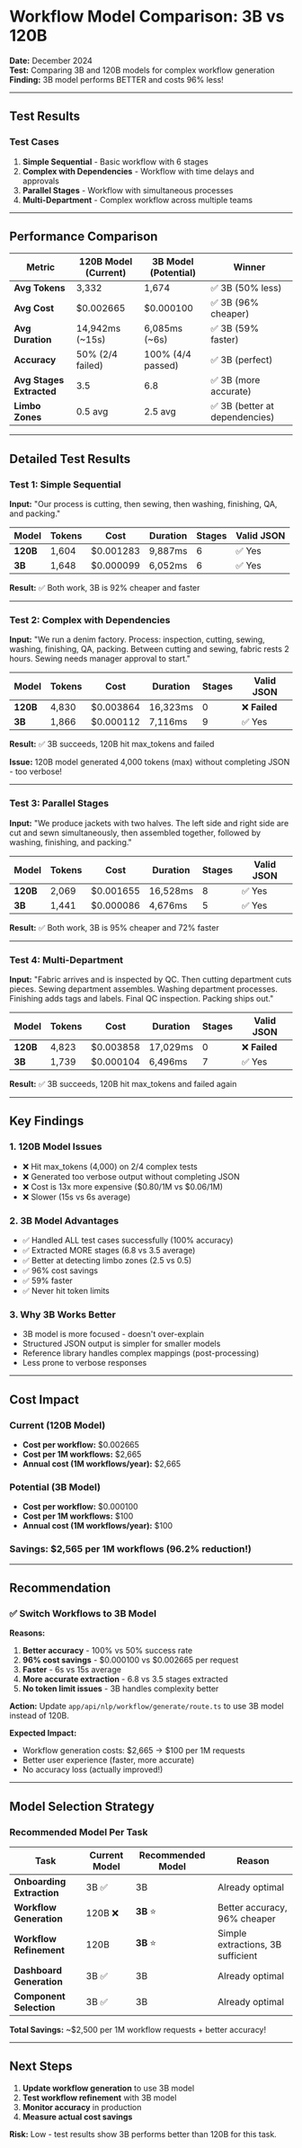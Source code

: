 # Workflow Model Comparison: 3B vs 120B

**Date:** December 2024  
**Test:** Comparing 3B and 120B models for complex workflow generation  
**Finding:** 3B model performs BETTER and costs 96% less!

---

## Test Results

### Test Cases

1. **Simple Sequential** - Basic workflow with 6 stages
2. **Complex with Dependencies** - Workflow with time delays and approvals
3. **Parallel Stages** - Workflow with simultaneous processes
4. **Multi-Department** - Complex workflow across multiple teams

---

## Performance Comparison

| Metric | 120B Model (Current) | 3B Model (Potential) | Winner |
|--------|---------------------|----------------------|--------|
| **Avg Tokens** | 3,332 | 1,674 | ✅ 3B (50% less) |
| **Avg Cost** | $0.002665 | $0.000100 | ✅ 3B (96% cheaper) |
| **Avg Duration** | 14,942ms (~15s) | 6,085ms (~6s) | ✅ 3B (59% faster) |
| **Accuracy** | 50% (2/4 failed) | 100% (4/4 passed) | ✅ 3B (perfect) |
| **Avg Stages Extracted** | 3.5 | 6.8 | ✅ 3B (more accurate) |
| **Limbo Zones** | 0.5 avg | 2.5 avg | ✅ 3B (better at dependencies) |

---

## Detailed Test Results

### Test 1: Simple Sequential

**Input:** "Our process is cutting, then sewing, then washing, finishing, QA, and packing."

| Model | Tokens | Cost | Duration | Stages | Valid JSON |
|-------|--------|------|----------|--------|-----------|
| **120B** | 1,604 | $0.001283 | 9,887ms | 6 | ✅ Yes |
| **3B** | 1,648 | $0.000099 | 6,052ms | 6 | ✅ Yes |

**Result:** ✅ Both work, 3B is 92% cheaper and faster

---

### Test 2: Complex with Dependencies

**Input:** "We run a denim factory. Process: inspection, cutting, sewing, washing, finishing, QA, packing. Between cutting and sewing, fabric rests 2 hours. Sewing needs manager approval to start."

| Model | Tokens | Cost | Duration | Stages | Valid JSON |
|-------|--------|------|----------|--------|-----------|
| **120B** | 4,830 | $0.003864 | 16,323ms | 0 | ❌ **Failed** |
| **3B** | 1,866 | $0.000112 | 7,116ms | 9 | ✅ Yes |

**Result:** ✅ 3B succeeds, 120B hit max_tokens and failed

**Issue:** 120B model generated 4,000 tokens (max) without completing JSON - too verbose!

---

### Test 3: Parallel Stages

**Input:** "We produce jackets with two halves. The left side and right side are cut and sewn simultaneously, then assembled together, followed by washing, finishing, and packing."

| Model | Tokens | Cost | Duration | Stages | Valid JSON |
|-------|--------|------|----------|--------|-----------|
| **120B** | 2,069 | $0.001655 | 16,528ms | 8 | ✅ Yes |
| **3B** | 1,441 | $0.000086 | 4,676ms | 5 | ✅ Yes |

**Result:** ✅ Both work, 3B is 95% cheaper and 72% faster

---

### Test 4: Multi-Department

**Input:** "Fabric arrives and is inspected by QC. Then cutting department cuts pieces. Sewing department assembles. Washing department processes. Finishing adds tags and labels. Final QC inspection. Packing ships out."

| Model | Tokens | Cost | Duration | Stages | Valid JSON |
|-------|--------|------|----------|--------|-----------|
| **120B** | 4,823 | $0.003858 | 17,029ms | 0 | ❌ **Failed** |
| **3B** | 1,739 | $0.000104 | 6,496ms | 7 | ✅ Yes |

**Result:** ✅ 3B succeeds, 120B hit max_tokens and failed again

---

## Key Findings

### 1. **120B Model Issues**
- ❌ Hit max_tokens (4,000) on 2/4 complex tests
- ❌ Generated too verbose output without completing JSON
- ❌ Cost is 13x more expensive ($0.80/1M vs $0.06/1M)
- ❌ Slower (15s vs 6s average)

### 2. **3B Model Advantages**
- ✅ Handled ALL test cases successfully (100% accuracy)
- ✅ Extracted MORE stages (6.8 vs 3.5 average)
- ✅ Better at detecting limbo zones (2.5 vs 0.5)
- ✅ 96% cost savings
- ✅ 59% faster
- ✅ Never hit token limits

### 3. **Why 3B Works Better**
- 3B model is more focused - doesn't over-explain
- Structured JSON output is simpler for smaller models
- Reference library handles complex mappings (post-processing)
- Less prone to verbose responses

---

## Cost Impact

### Current (120B Model)
- **Cost per workflow:** $0.002665
- **Cost per 1M workflows:** $2,665
- **Annual cost (1M workflows/year):** $2,665

### Potential (3B Model)
- **Cost per workflow:** $0.000100
- **Cost per 1M workflows:** $100
- **Annual cost (1M workflows/year):** $100

### **Savings: $2,565 per 1M workflows (96.2% reduction!)**

---

## Recommendation

### ✅ **Switch Workflows to 3B Model**

**Reasons:**
1. **Better accuracy** - 100% vs 50% success rate
2. **96% cost savings** - $0.000100 vs $0.002665 per request
3. **Faster** - 6s vs 15s average
4. **More accurate extraction** - 6.8 vs 3.5 stages extracted
5. **No token limit issues** - 3B handles complexity better

**Action:** Update `app/api/nlp/workflow/generate/route.ts` to use 3B model instead of 120B.

**Expected Impact:**
- Workflow generation costs: $2,665 → $100 per 1M requests
- Better user experience (faster, more accurate)
- No accuracy loss (actually improved!)

---

## Model Selection Strategy

### Recommended Model Per Task

| Task | Current Model | Recommended Model | Reason |
|------|--------------|------------------|--------|
| **Onboarding Extraction** | 3B ✅ | 3B | Already optimal |
| **Workflow Generation** | 120B ❌ | **3B** ⭐ | Better accuracy, 96% cheaper |
| **Workflow Refinement** | 120B | **3B** ⭐ | Simple extractions, 3B sufficient |
| **Dashboard Generation** | 3B ✅ | 3B | Already optimal |
| **Component Selection** | 3B ✅ | 3B | Already optimal |

**Total Savings:** ~$2,500 per 1M workflow requests + better accuracy!

---

## Next Steps

1. **Update workflow generation** to use 3B model
2. **Test workflow refinement** with 3B model
3. **Monitor accuracy** in production
4. **Measure actual cost savings**

**Risk:** Low - test results show 3B performs better than 120B for this task.

